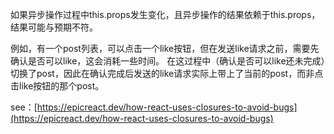 如果异步操作过程中this.props发生变化，且异步操作的结果依赖于this.props，结果可能与预期不符。

例如，有一个post列表，可以点击一个like按钮，但在发送like请求之前，需要先确认是否可以like，这会消耗一些时间。
在这过程中（确认是否可以like还未完成）切换了post，因此在确认完成后发送的like请求实际上带上了当前的post，而非点击like按钮的那个post。

see：[https://epicreact.dev/how-react-uses-closures-to-avoid-bugs](https://epicreact.dev/how-react-uses-closures-to-avoid-bugs)
